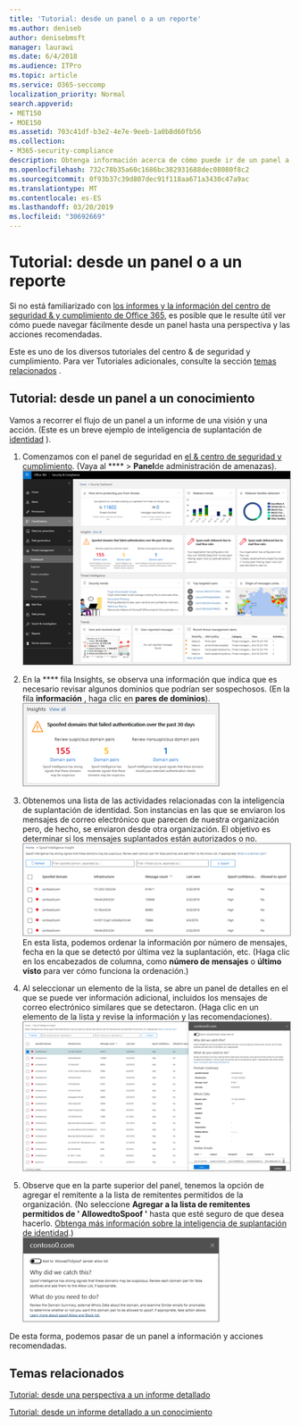 ```yaml
---
title: 'Tutorial: desde un panel o a un reporte'
ms.author: deniseb
author: denisebmsft
manager: laurawi
ms.date: 6/4/2018
ms.audience: ITPro
ms.topic: article
ms.service: O365-seccomp
localization_priority: Normal
search.appverid:
- MET150
- MOE150
ms.assetid: 703c41df-b3e2-4e7e-9eeb-1a0b8d60fb56
ms.collection:
- M365-security-compliance
description: Obtenga información acerca de cómo puede ir de un panel a un conocimiento de las acciones recomendadas en el centro de seguridad &amp; y cumplimiento.
ms.openlocfilehash: 732c78b35a60c1686bc382931688dec08080f8c2
ms.sourcegitcommit: 0f93b37c39d807dec91f118aa671a3430c47a9ac
ms.translationtype: MT
ms.contentlocale: es-ES
ms.lasthandoff: 03/20/2019
ms.locfileid: "30692669"
---
```

# <a name="walkthrough---from-a-dashboard-to-an-insight"></a>Tutorial: desde un panel o a un reporte

Si no está familiarizado con [los informes y la información del centro de seguridad &amp; y cumplimiento de Office 365](reports-and-insights-in-security-and-compliance.md), es posible que le resulte útil ver cómo puede navegar fácilmente desde un panel hasta una perspectiva y las acciones recomendadas. 
  
Este es uno de los diversos tutoriales del centro &amp; de seguridad y cumplimiento. Para ver Tutoriales adicionales, consulte la sección [temas relacionados](#related-topics) . 
  
## <a name="walkthrough-from-a-dashboard-to-an-insight"></a>Tutorial: desde un panel a un conocimiento

Vamos a recorrer el flujo de un panel a un informe de una visión y una acción. (Este es un breve ejemplo de inteligencia de suplantación de [identidad](learn-about-spoof-intelligence.md) ). 
  
1. Comenzamos con el panel de seguridad en [el &amp; centro de seguridad y cumplimiento](https://protection.office.com). (Vaya al **** \> **Panel**de administración de amenazas).<br>![En el centro &amp; de seguridad y cumplimiento, elija \> panel de administración de amenazas](media/05a38660-eb13-4960-a266-11809c453d95.png)<br>
  
2. En la **** fila Insights, se observa una información que indica que es necesario revisar algunos dominios que podrían ser sospechosos. (En la fila **información** , haga clic en **pares de dominios**).<br>![La fila Insights menciona los posibles problemas de suplantación](media/dd1d0cb3-3201-45d7-b41d-18a0944fe85d.png)<br>
  
3. Obtenemos una lista de las actividades relacionadas con la inteligencia de suplantación de identidad. Son instancias en las que se enviaron los mensajes de correo electrónico que parecen de nuestra organización pero, de hecho, se enviaron desde otra organización. El objetivo es determinar si los mensajes suplantados están autorizados o no.<br>![Información de inteligencia de falsificación](media/a2e2b4fd-0c1e-499f-8401-cf3089da82fa.png)<br>En esta lista, podemos ordenar la información por número de mensajes, fecha en la que se detectó por última vez la suplantación, etc. (Haga clic en los encabezados de columna, como **número de mensajes** o **último visto** para ver cómo funciona la ordenación.) 
    
4. Al seleccionar un elemento de la lista, se abre un panel de detalles en el que se puede ver información adicional, incluidos los mensajes de correo electrónico similares que se detectaron. (Haga clic en un elemento de la lista y revise la información y las recomendaciones).<br>![Al seleccionar un elemento se abre un panel de detalles.](media/7ad1faa5-6ca2-474e-a609-eb275e0a8e59.png)<br>
  
5. Observe que en la parte superior del panel, tenemos la opción de agregar el remitente a la lista de remitentes permitidos de la organización. (No seleccione **Agregar a la lista de remitentes permitidos de ' AllowedtoSpoof '** hasta que esté seguro de que desea hacerlo. [Obtenga más información sobre la inteligencia de suplantación de identidad](learn-about-spoof-intelligence.md).)<br>![Puede autorizar a un remitente](media/caf0c20a-6047-486d-8060-5a229a3de49f.png)
  
De esta forma, podemos pasar de un panel a información y acciones recomendadas.
  
## <a name="related-topics"></a>Temas relacionados

[Tutorial: desde una perspectiva a un informe detallado](from-an-insight-to-a-detailed-report.md)
  
[Tutorial: desde un informe detallado a un conocimiento](from-a-detailed-report-to-an-insight.md)
  

